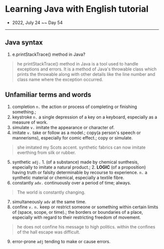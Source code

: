 # Learning Java with English tutorial
- 2022, July 24 ~~ Day 54

---

## Java syntax

1. e.printStackTrace() method in Java?
> he printStackTrace() method in Java is a tool used to handle exceptions and errors. It is a method of Java's throwable class which prints the throwable along with other details like the line number and class name where the exception occurred.
## Unfamiliar terms and words
1. completion `n.` the action or process of completing or finishing something.; 
2. keystroke `n.` a single depression of a key on a keyboard, especially as a measure of work.
3. simulate `v.` imitate the appearance or character of.
4. imitate  `v.` take or follow as a model.; copy(a person's speech or mannerisms), especially for comic effect.; copy or simulate.
> she imitated my Scots accent.
> synthetic fabrics can now imitate everthing from silk or rubber.
5. synthetic `adj.` 1. (of a substance) made by chemical sunthesis, especially to imitate a natural product.; 2. **LOGIC** (of a proposition) having truth or falsity determinable by recourse to experience. `n.` a synthetic material or chemical, especially a textile fibre.
6. constantly `adv.` continuously over a period of time; always.
> The world is constantly changing.
7. simultaneously `adv` at the same time.
8. confine `v.` `n.` keep or restrict someone or something within certain limits of (space, scope, or time).; the borders or boundaries of a place, especially with regard to their restricting freedom of movement.
> he does not confine his message to high politics.
> within the confines of the hall escape was difficult.
9. error-prone `adj` tending to make or cause errors.